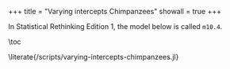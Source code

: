+++
title = "Varying intercepts Chimpanzees"
showall = true
+++

In Statistical Rethinking Edition 1, the model below is called `m10.4`.

\toc

\literate{/scripts/varying-intercepts-chimpanzees.jl}
